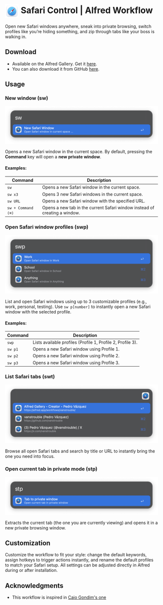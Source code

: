 # <img src="img/safari-icon.png" alt="Alfred Safari Window Workflow" align="center" width="45"/> Safari Control | Alfred Workflow

Open new Safari windows anywhere, sneak into private browsing, switch profiles like you’re hiding something, and zip through tabs like your boss is walking in.

## Download

- Available on the Alfred Gallery. Get it [here](https://alfred.app/workflows/vanstrouble/safari-control/).
- You can also download it from GitHub [here](https://github.com/vanstrouble/new-safari-window-alfred-workflow/releases).

## Usage

### New window (sw)

<img src="img/sw.png" alt="Alfred new Safari window" width="570"/>

Opens a new Safari window in the current space. By default, pressing the **Command** key will open a **new private window**.

#### Examples:

| Command         | Description                                                                 |
|-----------------|-----------------------------------------------------------------------------|
| `sw`            | Opens a new Safari window in the current space.                            |
| `sw x3`         | Opens 3 new Safari windows in the current space.                           |
| `sw URL`        | Opens a new Safari window with the specified URL.                          |
| `sw + Command (⌘)`  | Opens a new tab in the current Safari window instead of creating a window. |

### Open Safari window profiles (swp)

<img src="img/swp.png" alt="Alfred Safari profiles" width="570"/>

List and open Safari windows using up to 3 customizable profiles (e.g., work, personal, testing). Use `sw p[number]` to instantly open a new Safari window with the selected profile.

#### Examples:

| Command         | Description                                                                 |
|-----------------|-----------------------------------------------------------------------------|
| `swp`           | Lists available profiles (Profile 1, Profile 2, Profile 3).                |
| `sw p1`        | Opens a new Safari window using Profile 1.                                 |
| `sw p2`        | Opens a new Safari window using Profile 2.                                 |
| `sw p3`        | Opens a new Safari window using Profile 3.                                 |

### List Safari tabs (swt)

<img src="img/swt.png" alt="Alfred Safari tabs" width="570"/>

Browse all open Safari tabs and search by title or URL to instantly bring the one you need into focus.

### Open current tab in private mode (stp)

<img src="img/stp.png" alt="Alfred Safari private tab" width="570"/>

Extracts the current tab (the one you are currently viewing) and opens it in a new private browsing window.

## Customization

Customize the workflow to fit your style: change the default keywords, assign hotkeys to trigger actions instantly, and rename the default profiles to match your Safari setup. All settings can be adjusted directly in Alfred during or after installation.

## Acknowledgments

- This workflow is inspired in [Caio Gondim's one](https://github.com/caiogondim/alfred-chrome-window-workflow?tab=readme-ov-file)
